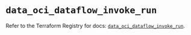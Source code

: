 # `data_oci_dataflow_invoke_run`

Refer to the Terraform Registry for docs: [`data_oci_dataflow_invoke_run`](https://registry.terraform.io/providers/oracle/oci/7.19.0/docs/data-sources/dataflow_invoke_run).
